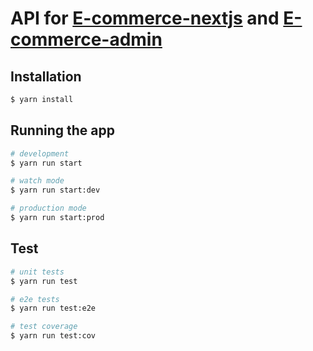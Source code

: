 # API for [E-commerce-nextjs](https://github.com/m1xa4kala/e-commerce-nextjs) and [E-commerce-admin](https://github.com/m1xa4kala/e-commerce-admin)

## Installation

```bash
$ yarn install
```

## Running the app

```bash
# development
$ yarn run start

# watch mode
$ yarn run start:dev

# production mode
$ yarn run start:prod
```

## Test

```bash
# unit tests
$ yarn run test

# e2e tests
$ yarn run test:e2e

# test coverage
$ yarn run test:cov
```
